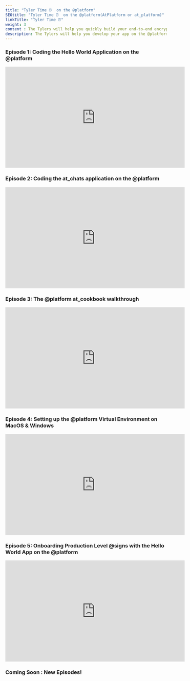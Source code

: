```yaml
---
title: "Tyler Time ⏰  on the @platform"
SEOtitle: "Tyler Time ⏰  on the @platform(AtPlatform or at_platform)"
linkTitle: "Tyler Time ⏰"
weight: 3
content : The Tylers will help you quickly build your end-to-end encrypted app in this video collection
description: The Tylers will help you develop your app on the @platform in this video collection
---
```



### Episode 1: Coding the Hello World Application on the @platform 

<div id="CenterPNG">
   <iframe width="560" height="315" src="https://www.youtube.com/embed/4VZKuLiHsbU" title="YouTube video player" frameborder="0" allow="accelerometer; autoplay; clipboard-write; encrypted-media; gyroscope; picture-in-picture" allowfullscreen></iframe>
</iframe>
  </div>


### Episode 2: Coding the at_chats application on the @platform 

<div id="CenterPNG">
   <iframe width="560" height="315" src="https://www.youtube.com/embed/yJ1tYsIbvq8" title="YouTube video player" frameborder="0" allow="accelerometer; autoplay; clipboard-write; encrypted-media; gyroscope; picture-in-picture" allowfullscreen></iframe>
</iframe>
  </div>


### Episode 3: The @platform at_cookbook walkthrough

<div id="CenterPNG">
   <iframe width="560" height="315" src="https://www.youtube.com/embed/wmUxgqrutlQ" title="YouTube video player" frameborder="0" allow="accelerometer; autoplay; clipboard-write; encrypted-media; gyroscope; picture-in-picture" allowfullscreen></iframe>
</iframe>
  </div>


  ### Episode 4: Setting up the @platform Virtual Environment on  MacOS & Windows 

<div id="CenterPNG">
   <iframe width="560" height="315" src="https://www.youtube.com/embed/S_XaT3DmMiI" title="YouTube video player" frameborder="0" allow="accelerometer; autoplay; clipboard-write; encrypted-media; gyroscope; picture-in-picture" allowfullscreen></iframe>
</iframe>
  </div>


  ### Episode 5: Onboarding Production Level @signs with the Hello World App on the @platform

<div id="CenterPNG">
   <iframe width="560" height="315" src="https://www.youtube.com/embed/-OJ88mXdf78" title="YouTube video player" frameborder="0" allow="accelerometer; autoplay; clipboard-write; encrypted-media; gyroscope; picture-in-picture" allowfullscreen></iframe>
</iframe>
  </div>


  ### Coming Soon : New Episodes! 
